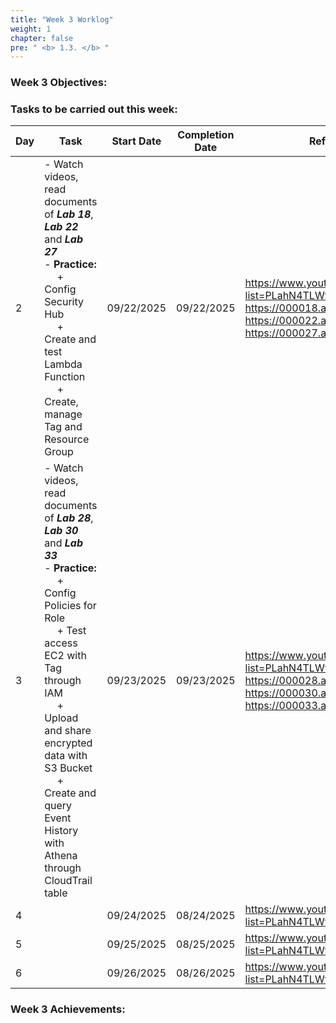 ```yaml
---
title: "Week 3 Worklog"
weight: 1
chapter: false
pre: " <b> 1.3. </b> "
---
```


### Week 3 Objectives:



### Tasks to be carried out this week:
| Day | Task                                                                                                                                                                                                                                                                                                                            | Start Date | Completion Date | Reference Material                        |
| --- | ------------------------------------------------------------------------------------------------------------------------------------------------------------------------------------------------------------------------------------------------------------------------------------------------------------------------------- | ---------- | --------------- | ----------------------------------------- |
| 2   | - Watch videos, read documents of **<i>Lab 18</i>**, **<i>Lab 22</i>** and **<i>Lab 27</i>** <br> - **Practice:** <br>&emsp; + Config Security Hub <br>&emsp; + Create and test Lambda Function <br>&emsp; + Create, manage Tag and Resource Group                                                                              | 09/22/2025 | 09/22/2025      | <https://www.youtube.com/playlist?list=PLahN4TLWtox2a3vElknwzU_urND8hLn1i> <br> <https://000018.awsstudygroup.com> <br> <https://000022.awsstudygroup.com> <br> <https://000027.awsstudygroup.com> |
| 3   | - Watch videos, read documents of **<i>Lab 28</i>**, **<i>Lab 30</i>** and **<i>Lab 33</i>** <br> - **Practice:** <br>&emsp; + Config Policies for Role <br>&emsp; + Test access EC2 with Tag through IAM <br>&emsp; + Upload and share encrypted data with S3 Bucket <br>&emsp; + Create and query Event History with Athena through CloudTrail table | 09/23/2025 | 09/23/2025      | <https://www.youtube.com/playlist?list=PLahN4TLWtox2a3vElknwzU_urND8hLn1i> <br> <https://000028.awsstudygroup.com> <br> <https://000030.awsstudygroup.com> <br> <https://000033.awsstudygroup.com> |
| 4   |  | 09/24/2025 | 08/24/2025      | <https://www.youtube.com/playlist?list=PLahN4TLWtox2a3vElknwzU_urND8hLn1i> |
| 5   |  | 09/25/2025 | 08/25/2025      | <https://www.youtube.com/playlist?list=PLahN4TLWtox2a3vElknwzU_urND8hLn1i> |
| 6   |  | 09/26/2025 | 08/26/2025      | <https://www.youtube.com/playlist?list=PLahN4TLWtox2a3vElknwzU_urND8hLn1i> |


### Week 3 Achievements:


